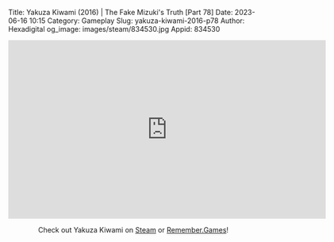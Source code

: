 Title: Yakuza Kiwami (2016) | The Fake Mizuki's Truth [Part 78]
Date: 2023-06-16 10:15
Category: Gameplay
Slug: yakuza-kiwami-2016-p78
Author: Hexadigital
og_image: images/steam/834530.jpg
Appid: 834530

<center><iframe src="https://www.youtube.com/embed/xOR9vdR8R3I?feature=oembed" allow="accelerometer; autoplay; encrypted-media; gyroscope; picture-in-picture" width="640" height="360" frameborder="0"></iframe>

Check out Yakuza Kiwami on [Steam](https://store.steampowered.com/app/834530/?curator_clanid=34633900) or [Remember.Games](https://remember.games/game/342/)!</center>